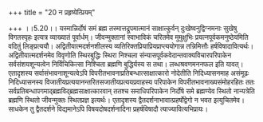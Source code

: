 +++
title = "20 न प्रहृष्येत्प्रियम्"

+++
।।5.20।। यस्मान्निर्दोषं समं ब्रह्म तस्मात्तद्रूपमात्मानं साक्षात्कुर्वन्
दुःखेष्वनुद्विग्नमनाः सुखेषु विगतस्पृहः इत्यत्र व्याख्यातं पूर्वार्धम्।
जीवन्मुक्तानां स्वाभाविकं चरितमेव मुमुक्षुभिः प्रयत्नपूर्वकमनुष्ठेयमिति
वदितुं लिङ्प्रत्ययौ। अद्वितीयात्मदर्शनशीलस्य
व्यतिरिक्तप्रियाप्रियप्राप्त्ययोगान्न तन्निमित्तौः हर्षविषादावित्यर्थः।
अद्वितीयात्मदर्शनमेव विवृणोति स्थिरबुद्धिः स्थिरा निश्चला
संन्यासपूर्वकवेदान्तवाक्यविचारपरिपाकेन सर्वसंशयशून्यत्वेन निर्विचिकित्सा
निश्चिता ब्रह्मणि बुद्धिर्यस्य स तथा। लब्धश्रवणमननफल इति यावत्।
एतादृशस्य सर्वासंभावनाशून्यत्वेऽपि विपरीतभावनाप्रतिबन्धात्साक्षात्कारो
नोदेतीति निदिध्यासनमाह असंमूढः निदिध्यासनस्य
विजातीयप्रत्ययानन्तरितसजातीयप्रत्ययप्रवाहस्य परिपाकेन
विपरीतभावनाख्यसंमोहरहितः ततः
सर्वप्रतिबन्धापगमाद्ब्रह्मविद्ब्रह्मसाक्षात्कारवान् ततश्च समाधिपरिपाकेन
निर्दोषे समे ब्रह्मण्येव स्थितो नान्यत्रेति ब्रह्मणि स्थितो जीवन्मुक्तः
स्थितप्रज्ञ इत्यर्थः। एतादृशस्य द्वैतदर्शनाभावात्प्रहर्षोद्वेगो न भवत
इत्युचितमेव। साधकेन तु द्वैतदर्शने विद्यमानेऽपि विषयदोषदर्शनादिना
प्रहर्षविषादौ त्याज्यावित्यभिप्रायः।
